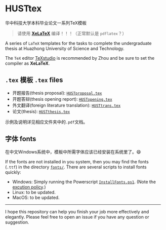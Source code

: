 # HUSTtex
华中科技大学本科毕业论文一系列TeX模板
> 请使用 [**XeLaTeX**](https://en.wikipedia.org/wiki/XeTeX) 编译！！！（正常默认是 `pdflatex`？）

A series of `LaTeX` templates for the tasks to complete the undergraduate thesis at Huazhong University of Science and Technology. 

The `TeX` editor [TeXstudio](https://www.texstudio.org/) is recommended by Zhou and be sure to set the compiler as **XeLaTeX**. 

## `.tex` 模板 `.tex` files
- 开题报告(thesis proposal): [`HUSTproposal.tex`](HUSTproposal\HUSTproposal.tex)
- 开题答辩(thesis opening report): [`HUSTopening.tex`](HUSTopening\HUSTopening.tex)
- 外文翻译(foreign literature translation): [`HUSTtrans.tex`](HUSTtrans/HUSTtrans.tex)
- 论文(thesis): [`HUSTthesis.tex`](HUSTthesis/HUSTthesis.tex)
  
示例及说明详见相应文件夹中的`.pdf`文档。

## 字体 fonts
在中文Windows系统中，模板中所需字体应该已经安装在系统里了。😄 

If the fonts are not installed in you system, then you may find the fonts (`.ttf`) in the directory [`fonts/`](fonts/). There are several scripts to install fonts quickly:
- Windows: Simply running the Powerscript [`InstallFonts.ps1`](InstallFonts.ps1). (Note the [excution policy](https://docs.microsoft.com/en-us/powershell/module/microsoft.powershell.core/about/about_execution_policies?view=powershell-7.1).)
- Linux: to be updated.
- MacOS: to be updated.

---
I hope this repository can help you finish your job more effectively and elegantly. Please feel free to open an issue if you have any question or suggestion. 


